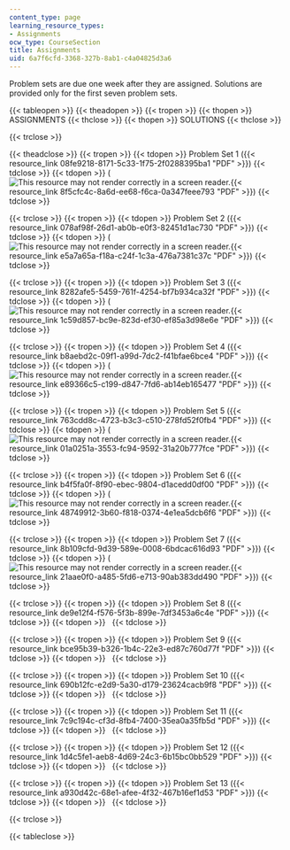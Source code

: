 ```yaml
---
content_type: page
learning_resource_types:
- Assignments
ocw_type: CourseSection
title: Assignments
uid: 6a7f6cfd-3368-327b-8ab1-c4a04825d3a6
---
```


Problem sets are due one week after they are assigned. Solutions are provided only for the first seven problem sets.

{{< tableopen >}}
{{< theadopen >}}
{{< tropen >}}
{{< thopen >}}
ASSIGNMENTS
{{< thclose >}}
{{< thopen >}}
SOLUTIONS
{{< thclose >}}

{{< trclose >}}

{{< theadclose >}}
{{< tropen >}}
{{< tdopen >}}
Problem Set 1 ({{< resource_link 08fe9218-8171-5c33-1f75-2f0288395ba1 "PDF" >}})
{{< tdclose >}}
{{< tdopen >}}
(![This resource may not render correctly in a screen reader.](/images/inacessible.gif){{< resource_link 8f5cfc4c-8a6d-ee68-f6ca-0a347feee793 "PDF" >}})
{{< tdclose >}}

{{< trclose >}}
{{< tropen >}}
{{< tdopen >}}
Problem Set 2 ({{< resource_link 078af98f-26d1-ab0b-e0f3-82451d1ac730 "PDF" >}})
{{< tdclose >}}
{{< tdopen >}}
(![This resource may not render correctly in a screen reader.](/images/inacessible.gif){{< resource_link e5a7a65a-f18a-c24f-1c3a-476a7381c37c "PDF" >}})
{{< tdclose >}}

{{< trclose >}}
{{< tropen >}}
{{< tdopen >}}
Problem Set 3 ({{< resource_link 8282afe5-5459-761f-4254-bf7b934ca32f "PDF" >}})
{{< tdclose >}}
{{< tdopen >}}
(![This resource may not render correctly in a screen reader.](/images/inacessible.gif){{< resource_link 1c59d857-bc9e-823d-ef30-ef85a3d98e6e "PDF" >}})
{{< tdclose >}}

{{< trclose >}}
{{< tropen >}}
{{< tdopen >}}
Problem Set 4 ({{< resource_link b8aebd2c-09f1-a99d-7dc2-f41bfae6bce4 "PDF" >}})
{{< tdclose >}}
{{< tdopen >}}
(![This resource may not render correctly in a screen reader.](/images/inacessible.gif){{< resource_link e89366c5-c199-d847-7fd6-ab14eb165477 "PDF" >}})
{{< tdclose >}}

{{< trclose >}}
{{< tropen >}}
{{< tdopen >}}
Problem Set 5 ({{< resource_link 763cdd8c-4723-b3c3-c510-278fd52f0fb4 "PDF" >}})
{{< tdclose >}}
{{< tdopen >}}
(![This resource may not render correctly in a screen reader.](/images/inacessible.gif){{< resource_link 01a0251a-3553-fc94-9592-31a20b777fce "PDF" >}})
{{< tdclose >}}

{{< trclose >}}
{{< tropen >}}
{{< tdopen >}}
Problem Set 6 ({{< resource_link b4f5fa0f-8f90-ebec-9804-d1acedd0df00 "PDF" >}})
{{< tdclose >}}
{{< tdopen >}}
(![This resource may not render correctly in a screen reader.](/images/inacessible.gif){{< resource_link 48749912-3b60-f818-0374-4e1ea5dcb6f6 "PDF" >}})
{{< tdclose >}}

{{< trclose >}}
{{< tropen >}}
{{< tdopen >}}
Problem Set 7 ({{< resource_link 8b109cfd-9d39-589e-0008-6bdcac616d93 "PDF" >}})
{{< tdclose >}}
{{< tdopen >}}
(![This resource may not render correctly in a screen reader.](/images/inacessible.gif){{< resource_link 21aae0f0-a485-5fd6-e713-90ab383dd490 "PDF" >}})
{{< tdclose >}}

{{< trclose >}}
{{< tropen >}}
{{< tdopen >}}
Problem Set 8 ({{< resource_link de9e12f4-f576-5f3b-899e-7df3453a6c4e "PDF" >}})
{{< tdclose >}}
{{< tdopen >}}
 
{{< tdclose >}}

{{< trclose >}}
{{< tropen >}}
{{< tdopen >}}
Problem Set 9 ({{< resource_link bce95b39-b326-1b4c-22e3-ed87c760d77f "PDF" >}})
{{< tdclose >}}
{{< tdopen >}}
 
{{< tdclose >}}

{{< trclose >}}
{{< tropen >}}
{{< tdopen >}}
Problem Set 10 ({{< resource_link 690b12fc-e2d9-5a30-d179-23624cacb9f8 "PDF" >}})
{{< tdclose >}}
{{< tdopen >}}
 
{{< tdclose >}}

{{< trclose >}}
{{< tropen >}}
{{< tdopen >}}
Problem Set 11 ({{< resource_link 7c9c194c-cf3d-8fb4-7400-35ea0a35fb5d "PDF" >}})
{{< tdclose >}}
{{< tdopen >}}
 
{{< tdclose >}}

{{< trclose >}}
{{< tropen >}}
{{< tdopen >}}
Problem Set 12 ({{< resource_link 1d4c5fe1-aeb8-4d69-24c3-6b15bc0bb529 "PDF" >}})
{{< tdclose >}}
{{< tdopen >}}
 
{{< tdclose >}}

{{< trclose >}}
{{< tropen >}}
{{< tdopen >}}
Problem Set 13 ({{< resource_link a930d42c-68e1-afee-4f32-467b16ef1d53 "PDF" >}})
{{< tdclose >}}
{{< tdopen >}}
 
{{< tdclose >}}

{{< trclose >}}

{{< tableclose >}}